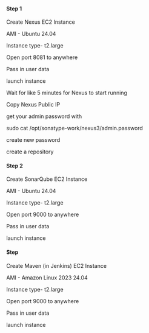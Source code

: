 #### Step 1 
Create Nexus EC2 Instance

AMI - Ubuntu 24.04

Instance type- t2.large

Open port 8081 to anywhere

Pass in user data

launch instance

Wait for like 5 minutes for Nexus to start running

Copy Nexus Public IP

get your admin password with 

sudo cat /opt/sonatype-work/nexus3/admin.password 

create new password 

create a repository 

#### Step 2
Create SonarQube EC2 Instance

AMI - Ubuntu 24.04

Instance type- t2.large

Open port 9000 to anywhere

Pass in user data

launch instance

#### Step 
Create Maven (in Jenkins) EC2 Instance

AMI - Amazon Linux 2023 24.04

Instance type- t2.large

Open port 9000 to anywhere

Pass in user data

launch instance